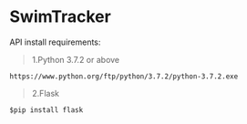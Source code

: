 # SwimTracker
API install requirements:  
>1.Python 3.7.2 or above  
  ```
  https://www.python.org/ftp/python/3.7.2/python-3.7.2.exe
  ```  
>2.Flask  
  ```
  $pip install flask
  ```
